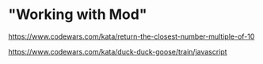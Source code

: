 # "Working with Mod"

https://www.codewars.com/kata/return-the-closest-number-multiple-of-10

https://www.codewars.com/kata/duck-duck-goose/train/javascript
